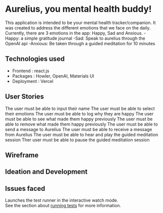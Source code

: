 # Aurelius, you mental health buddy! 
This application is intended to be your mental health tracker/companion. It was created to address the different emotions that we face on the daily. Currently, there are 3 emotions in the app: Happy, Sad and Anxious. 
-Happy: a simple gratitude journal 
-Sad: Speak to aurelius through the OpenAI api
-Anxious: Be taken through a guided meditation for 10 minutes 

## Technologies used 
- Frontend : react.js 
- Packages : Howler, OpenAI, Materials UI 
- Deployment : Vercel

## User Stories 
The user must be able to input their name 
The user must be able to select their emotions
The user must be able to log why they are happy 
The user must be able to see what made them happy previously 
The user must be able to remove what made them happy previously 
The user must be able to send a message to Aurelius 
The user must be able to receive a message from Aurelius 
The user must be able to hear and play the guided meditation session 
Ther user must be able to pause the guided meditation session 

## Wireframe

## Ideation and Development

## Issues faced

Launches the test runner in the interactive watch mode.\
See the section about [running tests](https://facebook.github.io/create-react-app/docs/running-tests) for more information.
